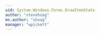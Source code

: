 ```yaml
---
uid: System.Windows.Forms.DrawItemState
author: "stevehoag"
ms.author: "shoag"
manager: "wpickett"
---
```

